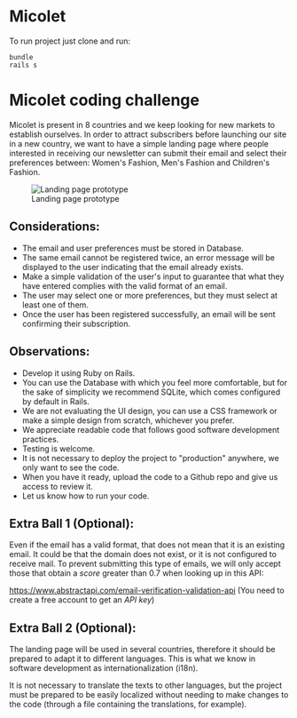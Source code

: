 # Micolet

To run project just clone and run:

``` 
bundle 
rails s
```


# Micolet coding challenge

Micolet is present in 8 countries and we keep looking for new markets to establish ourselves. In order to attract subscribers before launching our site in a new country, we want to have a simple landing page where people interested in receiving our newsletter can submit their email and select their preferences between: Women's Fashion, Men's Fashion and Children's Fashion.

<figure>
  <img src="https://user-images.githubusercontent.com/682507/116381788-825f5f00-a815-11eb-9d4f-7851e043e8bf.png" alt="Landing page prototype">
  <figcaption>Landing page prototype</figcaption>
</figure>

## Considerations:

- The email and user preferences must be stored in Database.
- The same email cannot be registered twice, an error message will be displayed to the user indicating that the email already exists.
- Make a simple validation of the user's input to guarantee that what they have entered complies with the valid format of an email.
- The user may select one or more preferences, but they must select at least one of them.
- Once the user has been registered successfully, an email will be sent confirming their subscription.

## Observations:

- Develop it using Ruby on Rails.
- You can use the Database with which you feel more comfortable, but for the sake of simplicity we recommend SQLite, which comes configured by default in Rails.
- We are not evaluating the UI design, you can use a CSS framework or make a simple design from scratch, whichever you prefer.
- We appreciate readable code that follows good software development practices.
- Testing is welcome.
- It is not necessary to deploy the project to "production" anywhere, we only want to see the code.
- When you have it ready, upload the code to a Github repo and give us access to review it.
- Let us know how to run your code.

## Extra Ball 1 (Optional):

Even if the email has a valid format, that does not mean that it is an existing email. It could be that the domain does not exist, or it is not configured to receive mail. To prevent submitting this type of emails, we will only accept those that obtain a *score* greater than 0.7 when looking up in this API:

https://www.abstractapi.com/email-verification-validation-api (You need to create a free account to get an *API key*)

## Extra Ball 2 (Optional):

The landing page will be used in several countries, therefore it should be prepared to adapt it to different languages. This is what we know in software development as internationalization (i18n).

It is not necessary to translate the texts to other languages, but the project must be prepared to be easily localized without needing to make changes to the code (through a file containing the translations, for example).